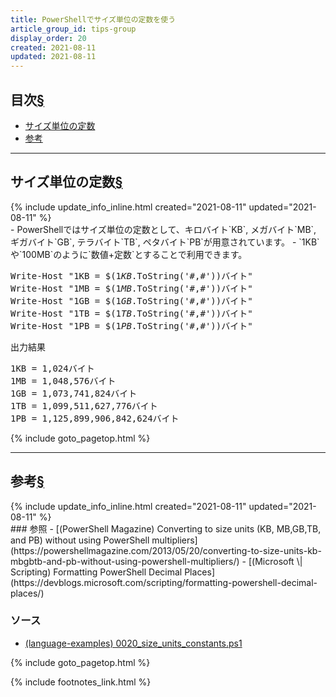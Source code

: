 ```yaml
---
title: PowerShellでサイズ単位の定数を使う
article_group_id: tips-group
display_order: 20
created: 2021-08-11
updated: 2021-08-11
---
```


## <a name="index">目次</a><a class="heading-anchor-permalink" href="#目次">§</a>

<ul id="index_ul">
<li><a href="#サイズ単位の定数">サイズ単位の定数</a></li>
<li><a href="#参考">参考</a></li>
</ul>

* * *
## <a name="サイズ単位の定数">サイズ単位の定数</a><a class="heading-anchor-permalink" href="#サイズ単位の定数">§</a>
<div class="chapter-updated">{% include update_info_inline.html created="2021-08-11" updated="2021-08-11" %}</div>
- PowerShellではサイズ単位の定数として、キロバイト`KB`, メガバイト`MB`, ギガバイト`GB`, テラバイト`TB`, ペタバイト`PB`が用意されています。
- `1KB`や`100MB`のように`数値+定数`とすることで利用できます。

<div class="code-box no-title">
<pre>
Write-Host "1KB = $(1<em>KB</em>.ToString('#,#'))バイト"
Write-Host "1MB = $(1<em>MB</em>.ToString('#,#'))バイト"
Write-Host "1GB = $(1<em>GB</em>.ToString('#,#'))バイト"
Write-Host "1TB = $(1<em>TB</em>.ToString('#,#'))バイト"
Write-Host "1PB = $(1<em>PB</em>.ToString('#,#'))バイト"
</pre>
</div>

<div class="code-box-output">
<div class="title">出力結果</div>
<pre>
1KB = 1,024バイト
1MB = 1,048,576バイト
1GB = 1,073,741,824バイト
1TB = 1,099,511,627,776バイト
1PB = 1,125,899,906,842,624バイト
</pre>
</div>

{% include goto_pagetop.html %}

* * *
## <a name="参考">参考</a><a class="heading-anchor-permalink" href="#参考">§</a>
<div class="chapter-updated">{% include update_info_inline.html created="2021-08-11" updated="2021-08-11" %}</div>
### 参照
- [(PowerShell Magazine) Converting to size units (KB, MB,GB,TB, and PB) without using PowerShell multipliers](https://powershellmagazine.com/2013/05/20/converting-to-size-units-kb-mbgbtb-and-pb-without-using-powershell-multipliers/)
- [(Microsoft \| Scripting) Formatting PowerShell Decimal Places](https://devblogs.microsoft.com/scripting/formatting-powershell-decimal-places/)

### ソース
- [(language-examples) 0020_size_units_constants.ps1](https://github.com/fumokmm/language-examples/blob/main/PowerShell/0020_size_units_constants.ps1)

{% include goto_pagetop.html %}

{% include footnotes_link.html %}
